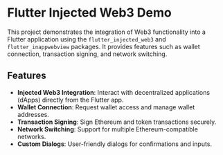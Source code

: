# Flutter Injected Web3 Demo

This project demonstrates the integration of Web3 functionality into a Flutter application using the `flutter_injected_web3` and `flutter_inappwebview` packages. It provides features such as wallet connection, transaction signing, and network switching.

## Features

- **Injected Web3 Integration**: Interact with decentralized applications (dApps) directly from the Flutter app.
- **Wallet Connection**: Request wallet access and manage wallet addresses.
- **Transaction Signing**: Sign Ethereum and token transactions securely.
- **Network Switching**: Support for multiple Ethereum-compatible networks.
- **Custom Dialogs**: User-friendly dialogs for confirmations and inputs.